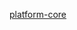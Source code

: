 [platform-core](https://raw.githubusercontent.com/MikalaiYatsyna/terragrunt-infra-core/master/README.md ':include')
